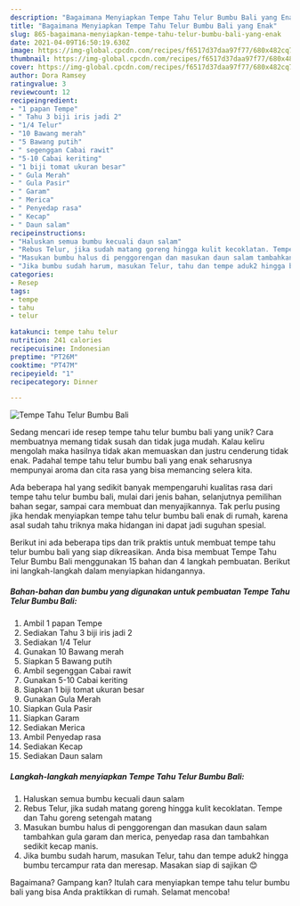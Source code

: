```yaml
---
description: "Bagaimana Menyiapkan Tempe Tahu Telur Bumbu Bali yang Enak"
title: "Bagaimana Menyiapkan Tempe Tahu Telur Bumbu Bali yang Enak"
slug: 865-bagaimana-menyiapkan-tempe-tahu-telur-bumbu-bali-yang-enak
date: 2021-04-09T16:50:19.630Z
image: https://img-global.cpcdn.com/recipes/f6517d37daa97f77/680x482cq70/tempe-tahu-telur-bumbu-bali-foto-resep-utama.jpg
thumbnail: https://img-global.cpcdn.com/recipes/f6517d37daa97f77/680x482cq70/tempe-tahu-telur-bumbu-bali-foto-resep-utama.jpg
cover: https://img-global.cpcdn.com/recipes/f6517d37daa97f77/680x482cq70/tempe-tahu-telur-bumbu-bali-foto-resep-utama.jpg
author: Dora Ramsey
ratingvalue: 3
reviewcount: 12
recipeingredient:
- "1 papan Tempe"
- " Tahu 3 biji iris jadi 2"
- "1/4 Telur"
- "10 Bawang merah"
- "5 Bawang putih"
- " segenggan Cabai rawit"
- "5-10 Cabai keriting"
- "1 biji tomat ukuran besar"
- " Gula Merah"
- " Gula Pasir"
- " Garam"
- " Merica"
- " Penyedap rasa"
- " Kecap"
- " Daun salam"
recipeinstructions:
- "Haluskan semua bumbu kecuali daun salam"
- "Rebus Telur, jika sudah matang goreng hingga kulit kecoklatan. Tempe dan Tahu goreng setengah matang"
- "Masukan bumbu halus di penggorengan dan masukan daun salam tambahkan gula garam dan merica, penyedap rasa dan tambahkan sedikit kecap manis."
- "Jika bumbu sudah harum, masukan Telur, tahu dan tempe aduk2 hingga bumbu tercampur rata dan meresap. Masakan siap di sajikan 😊"
categories:
- Resep
tags:
- tempe
- tahu
- telur

katakunci: tempe tahu telur 
nutrition: 241 calories
recipecuisine: Indonesian
preptime: "PT26M"
cooktime: "PT47M"
recipeyield: "1"
recipecategory: Dinner

---
```



![Tempe Tahu Telur Bumbu Bali](https://img-global.cpcdn.com/recipes/f6517d37daa97f77/680x482cq70/tempe-tahu-telur-bumbu-bali-foto-resep-utama.jpg)

Sedang mencari ide resep tempe tahu telur bumbu bali yang unik? Cara membuatnya memang tidak susah dan tidak juga mudah. Kalau keliru mengolah maka hasilnya tidak akan memuaskan dan justru cenderung tidak enak. Padahal tempe tahu telur bumbu bali yang enak seharusnya mempunyai aroma dan cita rasa yang bisa memancing selera kita.

Ada beberapa hal yang sedikit banyak mempengaruhi kualitas rasa dari tempe tahu telur bumbu bali, mulai dari jenis bahan, selanjutnya pemilihan bahan segar, sampai cara membuat dan menyajikannya. Tak perlu pusing jika hendak menyiapkan tempe tahu telur bumbu bali enak di rumah, karena asal sudah tahu triknya maka hidangan ini dapat jadi suguhan spesial.




Berikut ini ada beberapa tips dan trik praktis untuk membuat tempe tahu telur bumbu bali yang siap dikreasikan. Anda bisa membuat Tempe Tahu Telur Bumbu Bali menggunakan 15 bahan dan 4 langkah pembuatan. Berikut ini langkah-langkah dalam menyiapkan hidangannya.

<!--inarticleads1-->

##### Bahan-bahan dan bumbu yang digunakan untuk pembuatan Tempe Tahu Telur Bumbu Bali:

1. Ambil 1 papan Tempe
1. Sediakan  Tahu 3 biji iris jadi 2
1. Sediakan 1/4 Telur
1. Gunakan 10 Bawang merah
1. Siapkan 5 Bawang putih
1. Ambil  segenggan Cabai rawit
1. Gunakan 5-10 Cabai keriting
1. Siapkan 1 biji tomat ukuran besar
1. Gunakan  Gula Merah
1. Siapkan  Gula Pasir
1. Siapkan  Garam
1. Sediakan  Merica
1. Ambil  Penyedap rasa
1. Sediakan  Kecap
1. Sediakan  Daun salam




<!--inarticleads2-->

##### Langkah-langkah menyiapkan Tempe Tahu Telur Bumbu Bali:

1. Haluskan semua bumbu kecuali daun salam
1. Rebus Telur, jika sudah matang goreng hingga kulit kecoklatan. Tempe dan Tahu goreng setengah matang
1. Masukan bumbu halus di penggorengan dan masukan daun salam tambahkan gula garam dan merica, penyedap rasa dan tambahkan sedikit kecap manis.
1. Jika bumbu sudah harum, masukan Telur, tahu dan tempe aduk2 hingga bumbu tercampur rata dan meresap. Masakan siap di sajikan 😊




Bagaimana? Gampang kan? Itulah cara menyiapkan tempe tahu telur bumbu bali yang bisa Anda praktikkan di rumah. Selamat mencoba!

